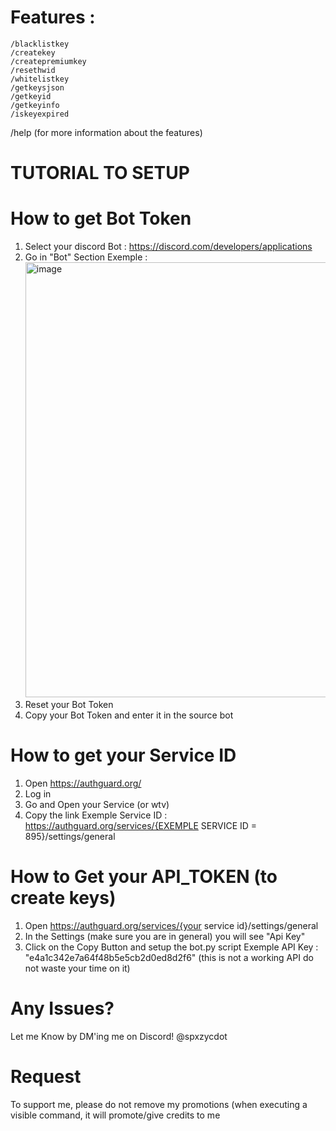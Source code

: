 # Features : 
```
/blacklistkey
/createkey
/createpremiumkey
/resethwid
/whitelistkey
/getkeysjson
/getkeyid
/getkeyinfo
/iskeyexpired
```
/help (for more information about the features)

# TUTORIAL TO SETUP 

# How to get Bot Token
1) Select your discord Bot : https://discord.com/developers/applications
2) Go in "Bot" Section
Exemple : <img width="1002" height="696" alt="image" src="https://github.com/user-attachments/assets/e2285c14-8019-448f-9f8b-e0c78d4c1f36" />
3) Reset your Bot Token
4) Copy your Bot Token and enter it in the source bot

# How to get your Service ID
1) Open https://authguard.org/
2) Log in
3) Go and Open your Service (or wtv)
4) Copy the link
   Exemple Service ID :
   https://authguard.org/services/{EXEMPLE SERVICE ID = 895}/settings/general


# How to Get your API_TOKEN (to create keys)
1) Open https://authguard.org/services/{your service id}/settings/general
2) In the Settings (make sure you are in general) you will see "Api Key"
3) Click on the Copy Button and setup the bot.py script
Exemple API Key : "e4a1c342e7a64f48b5e5cb2d0ed8d2f6" (this is not a working API do not waste your time on it)

# Any Issues?
Let me Know by DM'ing me on Discord! @spxzycdot

# Request
To support me, please do not remove my promotions (when executing a visible command, it will promote/give credits to me
